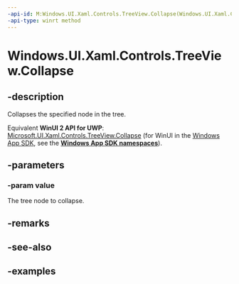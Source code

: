 ```yaml
---
-api-id: M:Windows.UI.Xaml.Controls.TreeView.Collapse(Windows.UI.Xaml.Controls.TreeViewNode)
-api-type: winrt method
---
```


<!-- Method syntax.
public void TreeView.Collapse(TreeViewNode value)
-->

# Windows.UI.Xaml.Controls.TreeView.Collapse

## -description

Collapses the specified node in the tree.

Equivalent **WinUI 2 API for UWP**: [Microsoft.UI.Xaml.Controls.TreeView.Collapse](/windows/winui/api/microsoft.ui.xaml.controls.treeview.collapse) (for WinUI in the [Windows App SDK](/windows/apps/windows-app-sdk/), see the **[Windows App SDK namespaces](/windows/windows-app-sdk/api/winrt/)**).

## -parameters
### -param value

The tree node to collapse.

## -remarks

## -see-also

## -examples

